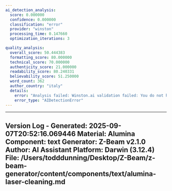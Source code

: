 ```yaml
---
ai_detection_analysis:
  score: 0.000000
  confidence: 0.000000
  classification: "error"
  provider: "winston"
  processing_time: 0.147660
  optimization_iterations: 3

quality_analysis:
  overall_score: 50.444383
  formatting_score: 80.000000
  technical_score: 70.000000
  authenticity_score: 21.000000
  readability_score: 80.240331
  believability_score: 51.250000
  word_count: 362
  author_country: "italy"
  details:
    error: "Analysis failed: Winston.ai validation failed: You do not have enough credits to make this request, the request cost 387 credits but you only have 64 credits remaining. Please visit https://dev.gowinston.ai/billing to purchase more credits."
    error_type: "AIDetectionError"
---
```




---
Version Log - Generated: 2025-09-07T20:52:16.069446
Material: Alumina
Component: text
Generator: Z-Beam v2.1.0
Author: AI Assistant
Platform: Darwin (3.12.4)
File: /Users/todddunning/Desktop/Z-Beam/z-beam-generator/content/components/text/alumina-laser-cleaning.md
---
